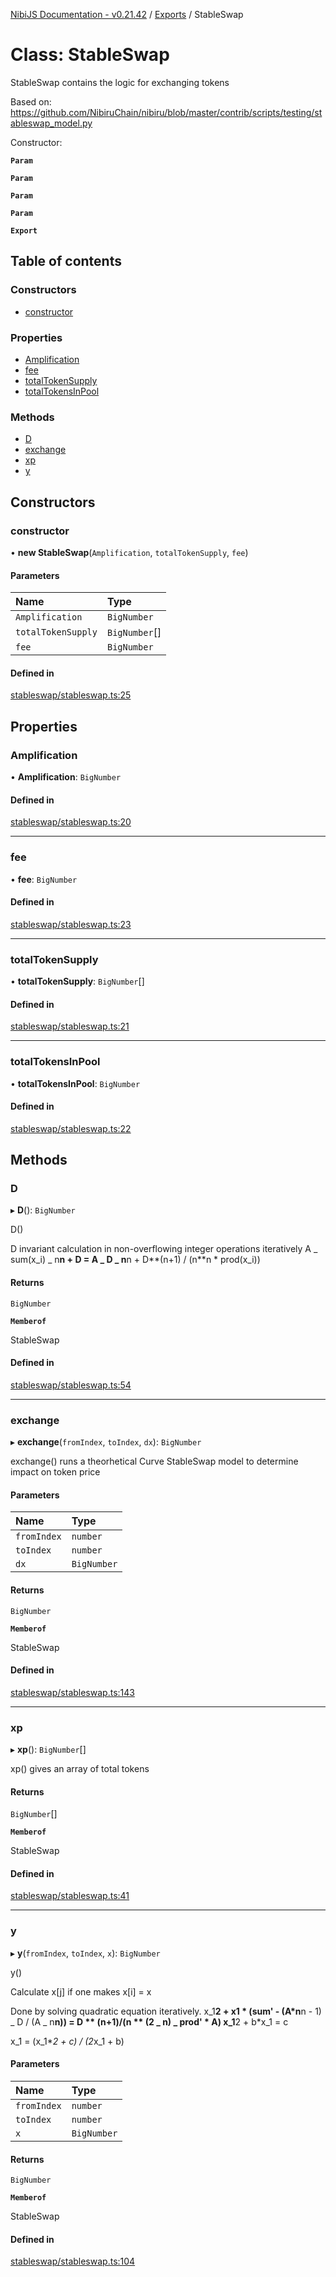 [NibiJS Documentation - v0.21.42](../intro.md) / [Exports](../modules.md) / StableSwap

# Class: StableSwap

StableSwap contains the logic for exchanging tokens

Based on: https://github.com/NibiruChain/nibiru/blob/master/contrib/scripts/testing/stableswap_model.py

Constructor:

**`Param`**

**`Param`**

**`Param`**

**`Param`**

**`Export`**

## Table of contents

### Constructors

- [constructor](StableSwap.md#constructor)

### Properties

- [Amplification](StableSwap.md#amplification)
- [fee](StableSwap.md#fee)
- [totalTokenSupply](StableSwap.md#totaltokensupply)
- [totalTokensInPool](StableSwap.md#totaltokensinpool)

### Methods

- [D](StableSwap.md#d)
- [exchange](StableSwap.md#exchange)
- [xp](StableSwap.md#xp)
- [y](StableSwap.md#y)

## Constructors

### constructor

• **new StableSwap**(`Amplification`, `totalTokenSupply`, `fee`)

#### Parameters

| Name               | Type          |
| :----------------- | :------------ |
| `Amplification`    | `BigNumber`   |
| `totalTokenSupply` | `BigNumber`[] |
| `fee`              | `BigNumber`   |

#### Defined in

[stableswap/stableswap.ts:25](https://github.com/NibiruChain/ts-sdk/blob/d8a549e/packages/nibijs/src/stableswap/stableswap.ts#L25)

## Properties

### Amplification

• **Amplification**: `BigNumber`

#### Defined in

[stableswap/stableswap.ts:20](https://github.com/NibiruChain/ts-sdk/blob/d8a549e/packages/nibijs/src/stableswap/stableswap.ts#L20)

---

### fee

• **fee**: `BigNumber`

#### Defined in

[stableswap/stableswap.ts:23](https://github.com/NibiruChain/ts-sdk/blob/d8a549e/packages/nibijs/src/stableswap/stableswap.ts#L23)

---

### totalTokenSupply

• **totalTokenSupply**: `BigNumber`[]

#### Defined in

[stableswap/stableswap.ts:21](https://github.com/NibiruChain/ts-sdk/blob/d8a549e/packages/nibijs/src/stableswap/stableswap.ts#L21)

---

### totalTokensInPool

• **totalTokensInPool**: `BigNumber`

#### Defined in

[stableswap/stableswap.ts:22](https://github.com/NibiruChain/ts-sdk/blob/d8a549e/packages/nibijs/src/stableswap/stableswap.ts#L22)

## Methods

### D

▸ **D**(): `BigNumber`

D()

D invariant calculation in non-overflowing integer operations iteratively
A _ sum(x_i) _ n**n + D = A _ D _ n**n + D**(n+1) / (n**n \* prod(x_i))

#### Returns

`BigNumber`

**`Memberof`**

StableSwap

#### Defined in

[stableswap/stableswap.ts:54](https://github.com/NibiruChain/ts-sdk/blob/d8a549e/packages/nibijs/src/stableswap/stableswap.ts#L54)

---

### exchange

▸ **exchange**(`fromIndex`, `toIndex`, `dx`): `BigNumber`

exchange() runs a theorhetical Curve StableSwap model to determine impact on token price

#### Parameters

| Name        | Type        |
| :---------- | :---------- |
| `fromIndex` | `number`    |
| `toIndex`   | `number`    |
| `dx`        | `BigNumber` |

#### Returns

`BigNumber`

**`Memberof`**

StableSwap

#### Defined in

[stableswap/stableswap.ts:143](https://github.com/NibiruChain/ts-sdk/blob/d8a549e/packages/nibijs/src/stableswap/stableswap.ts#L143)

---

### xp

▸ **xp**(): `BigNumber`[]

xp() gives an array of total tokens

#### Returns

`BigNumber`[]

**`Memberof`**

StableSwap

#### Defined in

[stableswap/stableswap.ts:41](https://github.com/NibiruChain/ts-sdk/blob/d8a549e/packages/nibijs/src/stableswap/stableswap.ts#L41)

---

### y

▸ **y**(`fromIndex`, `toIndex`, `x`): `BigNumber`

y()

Calculate x[j] if one makes x[i] = x

Done by solving quadratic equation iteratively.
x_1**2 + x1 * (sum' - (A*n**n - 1) _ D / (A _ n**n)) = D ** (n+1)/(n ** (2 _ n) _ prod' \* A)
x_1**2 + b\*x_1 = c

x_1 = (x_1\**2 + c) / (2*x_1 + b)

#### Parameters

| Name        | Type        |
| :---------- | :---------- |
| `fromIndex` | `number`    |
| `toIndex`   | `number`    |
| `x`         | `BigNumber` |

#### Returns

`BigNumber`

**`Memberof`**

StableSwap

#### Defined in

[stableswap/stableswap.ts:104](https://github.com/NibiruChain/ts-sdk/blob/d8a549e/packages/nibijs/src/stableswap/stableswap.ts#L104)
